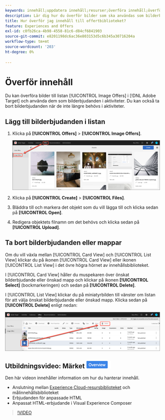 ```yaml
---
keywords: innehåll;uppdatera innehåll;resurser;överföra innehåll;överföra resurs
description: Lär dig hur du överför bilder som ska användas som bilderbjudanden i Adobe Target.
title: Hur överför jag innehåll till offertbiblioteket?
feature: Experiences and Offers
exl-id: c0fb26ca-4b98-4558-81c6-d84cf6841903
source-git-commit: e8201198dc6ac36e803153d5c6b345a30716204a
workflow-type: tm+mt
source-wordcount: '203'
ht-degree: 0%

---
```


# Överför innehåll

Du kan överföra bilder till listan [!UICONTROL Image Offers] i [!DNL Adobe Target] och använda dem som bilderbjudanden i aktiviteter. Du kan också ta bort bilderbjudanden när de inte längre behövs i aktiviteter.

## Lägg till bilderbjudanden i listan

1. Klicka på **[!UICONTROL Offers]** > **[!UICONTROL Image Offers]**.

   ![Erbjudanden > Bilderbjudanden](/help/main/c-experiences/c-manage-content/assets/image-offers-tab.png)

1. Klicka på **[!UICONTROL Create]** > **[!UICONTROL Files]**.
1. Bläddra till och markera det objekt som du vill lägga till och klicka sedan på **[!UICONTROL Open]**.
1. Redigera objektets filnamn om det behövs och klicka sedan på **[!UICONTROL Upload]**.

## Ta bort bilderbjudanden eller mappar

Om du vill växla mellan [!UICONTROL Card View] och [!UICONTROL List View] klickar du på ikonen [!UICONTROL Card View] eller ikonen [!UICONTROL List View] i det övre högra hörnet av innehållsbiblioteket.

I [!UICONTROL Card View] håller du muspekaren över önskat bilderbjudande eller önskad mapp och klickar på ikonen **[!UICONTROL Select]** (bockmarkeringen) och sedan på **[!UICONTROL Delete]**.

I [!UICONTROL List View] klickar du på miniatyrbilden till vänster om listan för att välja önskat bilderbjudande eller önskad mapp. Klicka sedan på **[!UICONTROL Delete]** enligt nedan:

![Ta bort markerat objekt](/help/main/c-experiences/c-manage-content/assets/delete-image-offer.png)

## Utbildningsvideo: Märket ![Översikt för innehållsdatabasen](/help/main/assets/overview.png)

Den här videon innehåller information om hur du hanterar innehåll.

* Anslutning mellan [Experience Cloud-resursbiblioteket](https://experienceleague.adobe.com/docs/core-services/interface/assets/creative-cloud.html?lang=sv-SE) och målinnehållsbiblioteket
* Erbjudanden för anpassade HTML
* Anpassat HTML-erbjudande i Visual Experience Composer

>[!VIDEO](https://video.tv.adobe.com/v/17387)
